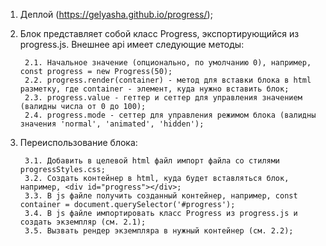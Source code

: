 1. Деплой (https://gelyasha.github.io/progress/);

2. Блок представляет собой класс Progress, экспортирующийся из progress.js. Внешнее api имеет следующие методы:

        2.1. Начальное значение (опционально, по умолчанию 0), например, const progress = new Progress(50);
        2.2. progress.render(container) - метод для вставки блока в html разметку, где container - элемент, куда нужно вставить блок;
        2.3. progress.value - геттер и сеттер для управления значением (валидны числа от 0 до 100);
        2.4. progress.mode - сеттер для управления режимом блока (валидны значения 'normal', 'animated', 'hidden');

3. Переиспользование блока:

        3.1. Добавить в целевой html файл импорт файла со стилями progressStyles.css;
        3.2. Создать контейнер в html, куда будет вставляться блок, например, <div id="progress"></div>;
        3.3. В js файле получить созданный контейнер, например, const container = document.querySelector('#progress');
        3.4. В js файле импортировать класс Progress из progress.js и создать экземпляр (см. 2.1);
        3.5. Вызвать рендер экземпляра в нужный контейнер (см. 2.2);